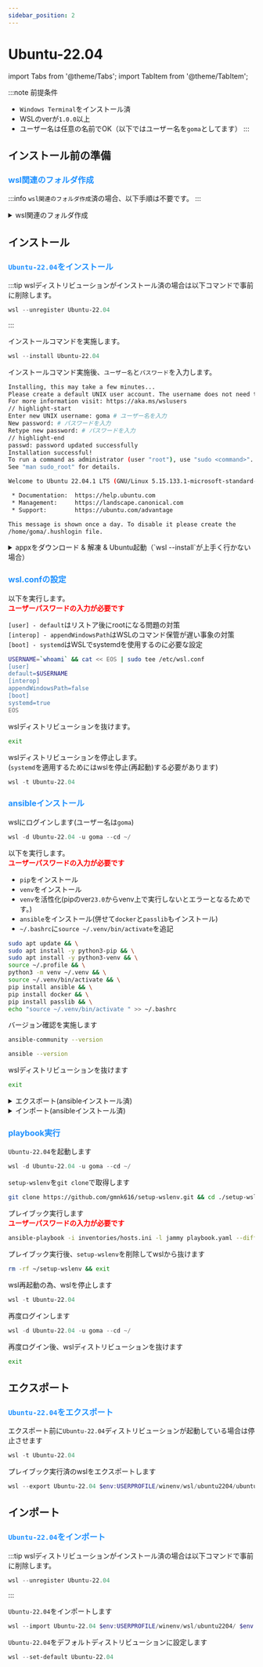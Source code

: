 ```yaml
---
sidebar_position: 2
---
```


# Ubuntu-22.04

import Tabs from '@theme/Tabs';
import TabItem from '@theme/TabItem';

:::note 前提条件

- `Windows Terminal`をインストール済
- WSLのverが`1.0.0`以上
- ユーザー名は任意の名前でOK（以下ではユーザー名を`goma`としてます）
:::

## インストール前の準備

### **<font color="DodgerBlue">wsl関連のフォルダ作成</font>**

:::info
`wsl関連のフォルダ作成`済の場合、以下手順は不要です。
:::

<details>
  <summary>wsl関連のフォルダ作成</summary>

以下コマンドを実施します。

```powershell title="powershell"
New-Item $env:USERPROFILE/winenv/wsl/exe/ubuntu2204 -ItemType Directory; New-Item $env:USERPROFILE/winenv/wsl/ubuntu2204 -ItemType Directory
```

</details>

## インストール

### **<font color="DodgerBlue">`Ubuntu-22.04`をインストール</font>**

:::tip
wslディストリビューションがインストール済の場合は以下コマンドで事前に削除します。  

```powershell title="powershell"
wsl --unregister Ubuntu-22.04
```

:::

インストールコマンドを実施します。  

```powershell title="powershell"
wsl --install Ubuntu-22.04
```

インストールコマンド実施後、`ユーザー名`と`パスワード`を入力します。  

```bash
Installing, this may take a few minutes...
Please create a default UNIX user account. The username does not need to match your Windows username.
For more information visit: https://aka.ms/wslusers
// highlight-start
Enter new UNIX username: goma # ユーザー名を入力
New password: # パスワードを入力
Retype new password: # パスワードを入力
// highlight-end
passwd: password updated successfully
Installation successful!
To run a command as administrator (user "root"), use "sudo <command>".
See "man sudo_root" for details.

Welcome to Ubuntu 22.04.1 LTS (GNU/Linux 5.15.133.1-microsoft-standard-WSL2 x86_64)

 * Documentation:  https://help.ubuntu.com
 * Management:     https://landscape.canonical.com
 * Support:        https://ubuntu.com/advantage

This message is shown once a day. To disable it please create the
/home/goma/.hushlogin file.
```

<details>
  <summary>appxをダウンロード & 解凍 & Ubuntu起動（`wsl --install`が上手く行かない場合）</summary>

`Ubuntu2204-221101.AppxBundle`を以下コマンドで`$env:USERPROFILE/winenv/wsl/exe`にダウンロードします。  

```powershell title="powershell"
Invoke-WebRequest -Uri https://aka.ms/wslubuntu2204 -OutFile $env:USERPROFILE/winenv/wsl/exe
```

`Ubuntu2204-221101.AppxBundle`を以下コマンドで解凍します。  

```powershell title="powershell"
Expand-Archive -Path $env:USERPROFILE/winenv/wsl/exe/Ubuntu2204-221101.AppxBundle -DestinationPath $env:USERPROFILE/winenv/wsl/exe/Ubuntu2204-221101
```

`Ubuntu_2204.1.7.0_x64.appx`を以下コマンドでに解凍します。  

```powershell title="powershell"
Expand-Archive -Path $env:USERPROFILE/winenv/wsl/exe/Ubuntu2204-221101/Ubuntu_2204.1.7.0_x64.appx -DestinationPath $env:USERPROFILE/winenv/wsl/exe/ubuntu2204
```

`ubuntu.exe`を起動します。  

```powershell title="powershell"
.$env:USERPROFILE\winenv\wsl\exe\ubuntu2204\ubuntu.exe
```

`ubuntu.exe`を起動、`ユーザー名`と`パスワード`を入力します。  

</details>

### **<font color="DodgerBlue">wsl.confの設定</font>**

以下を実行します。  
**<font color="red">ユーザーパスワードの入力が必要です</font>**  

`[user] - default`はリストア後にrootになる問題の対策  
`[interop] - appendWindowsPath`はWSLのコマンド保管が遅い事象の対策  
`[boot] - systemd`はWSLでsystemdを使用するのに必要な設定  

```bash
USERNAME=`whoami` && cat << EOS | sudo tee /etc/wsl.conf
[user]
default=$USERNAME
[interop]
appendWindowsPath=false
[boot]
systemd=true
EOS
```

wslディストリビューションを抜けます。  

```bash
exit
```

wslディストリビューションを停止します。  
(`systemd`を適用するためにはwslを停止(再起動)する必要があります)  

```powershell title="powershell"
wsl -t Ubuntu-22.04
```

### **<font color="DodgerBlue">ansibleインストール</font>**

wslにログインします(ユーザー名は`goma`)

```powershell title="powershell"
wsl -d Ubuntu-22.04 -u goma --cd ~/
```

以下を実行します。  
**<font color="red">ユーザーパスワードの入力が必要です</font>**  

- `pip`をインストール
- `venv`をインストール
- `venv`を活性化(pipのver`23.0`からvenv上で実行しないとエラーとなるためです。)
- `ansible`をインストール(併せて`docker`と`passlib`もインストール)
- `~/.bashrc`に`source ~/.venv/bin/activate`を追記

```bash
sudo apt update && \
sudo apt install -y python3-pip && \
sudo apt install -y python3-venv && \
source ~/.profile && \
python3 -m venv ~/.venv && \
source ~/.venv/bin/activate && \
pip install ansible && \
pip install docker && \
pip install passlib && \
echo "source ~/.venv/bin/activate " >> ~/.bashrc
```

バージョン確認を実施します

```bash title="ansibleのバージョン確認"
ansible-community --version
```

```bash title="ansible-coreのバージョン確認"
ansible --version
```

wslディストリビューションを抜けます

```bash
exit
```

<details>
  <summary>エクスポート(ansibleインストール済)</summary>

エクスポート前に`Ubuntu-22.04`ディストリビューションが起動している場合は停止させます  

```powershell title="powershell"
wsl -t Ubuntu-22.04
```

ansibleをインストール済のwslをエクスポートします

```powershell title="powershell"
wsl --export Ubuntu-22.04 $env:USERPROFILE/winenv/wsl/ubuntu2204/ansible_test.tar
```

</details>

<details>
  <summary>インポート(ansibleインストール済)</summary>

:::tip
wslディストリビューション(`Ubuntu-22.04`)がインストールされている場合は、アンインストールします

```powershell title="powershell"
wsl --unregister Ubuntu-22.04
```

:::

`Ubuntu-22.04`(ansible_test)をインポートします

```powershell title="powershell"
wsl --import Ubuntu-22.04 $env:USERPROFILE/winenv/wsl/ubuntu2204/ $env:USERPROFILE/winenv/wsl/ubuntu2204/ansible_test.tar
```

</details>

### **<font color="DodgerBlue">playbook実行</font>**

`Ubuntu-22.04`を起動します

```powershell title="powershell"
wsl -d Ubuntu-22.04 -u goma --cd ~/
```

`setup-wslenv`を`git clone`で取得します

```bash
git clone https://github.com/gmnk616/setup-wslenv.git && cd ./setup-wslenv/ubuntu2204
```

プレイブック実行します  
**<font color="red">ユーザーパスワードの入力が必要です</font>**  

```bash
ansible-playbook -i inventories/hosts.ini -l jammy playbook.yaml --diff --ask-become-pass
```

プレイブック実行後、`setup-wslenv`を削除してwslから抜けます

```bash
rm -rf ~/setup-wslenv && exit
```

wsl再起動の為、wslを停止します  

```powershell title="powershell"
wsl -t Ubuntu-22.04
```

再度ログインします

```powershell title="powershell"
wsl -d Ubuntu-22.04 -u goma --cd ~/
```

再度ログイン後、wslディストリビューションを抜けます

```bash
exit
```

## エクスポート

### **<font color="DodgerBlue">`Ubuntu-22.04`をエクスポート</font>**

エクスポート前に`Ubuntu-22.04`ディストリビューションが起動している場合は停止させます

```powershell title="powershell"
wsl -t Ubuntu-22.04
```

プレイブック実行済のwslをエクスポートします  

```powershell title="powershell"
wsl --export Ubuntu-22.04 $env:USERPROFILE/winenv/wsl/ubuntu2204/ubuntu22_04.tar
```

## インポート

### **<font color="DodgerBlue">`Ubuntu-22.04`をインポート</font>**

:::tip
wslディストリビューションがインストール済の場合は以下コマンドで事前に削除します。  

```powershell title="powershell"
wsl --unregister Ubuntu-22.04
```

:::

`Ubuntu-22.04`をインポートします

```powershell title="powershell"
wsl --import Ubuntu-22.04 $env:USERPROFILE/winenv/wsl/ubuntu2204/ $env:USERPROFILE/winenv/wsl/ubuntu2204/ubuntu22_04.tar
```

`Ubuntu-22.04`をデフォルトディストリビューションに設定します

```powershell title="powershell"
wsl --set-default Ubuntu-22.04
```
